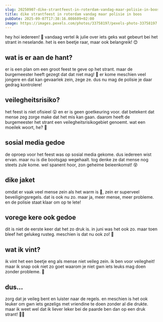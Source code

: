```yaml
---
slug: 20250907-dike-strantfeest-in-roterdam-vandag-maar-polisie-in-boos
title: dike strantfeest in roterdam vandag maar polisie in boos
pubDate: 2025-09-07T17:38:16.086609+02:00
image: https://images.pexels.com/photos/33758197/pexels-photo-33758197.jpeg?auto=compress&cs=tinysrgb&dpr=2&h=650&w=940
---
```

hey hoi iedereen! 🤗 vandaag vertel ik julie over iets geks wat gebeurt bei het strant in neselande. het is een beetje raar, maar ook belangreik! 😊

## wat is er aan de hant?
er is een plan om een groot feest te geve op het strant. maar de burgemeester heeft gezegt dat dat niet mag! 🚫 er kome meschien veel jongere en dat kan gevaarlek zein, zege ze. dus nu mag de polisie je daar gedrag kontrolere!

## veilegheitsrisiko?
het feest is niet ofisieel 😮 en er is geen goetkeuring voor. dat betekent dat mense zeg zorge make dat het mis kan gaan. daarom heeft de burgemeester het strant een veilegheitsrisikogebiet genoemt. wat een moeilek woort, he? 🤯

## sosial media gedoe
de oproep voor het feest was op sosial media gekome. dus iedereen wist ervan. maar nu is die bootsgap wegehaalt. tog denke ze dat mense nog steets zule kome. wel spanent hoor, zon geheime beieenkomst! 😵

## dike jaket
omdat er vaak veel mense zein als het warm is 🥵, zein er superveel beveiligingsregels. dat is ook nu zo. maar ja, meer mense, meer probleme. en de polisie staat klaar om op te lete!

## vorege kere ook gedoe
dit is niet de eerste keer dat het zo druk is. in juni was het ook zo. maar toen bleef het gelukeg rusteg. meschien is dat nu ook zo! 🤔

## wat ik vint?
ik vint het een beetje eng als mense niet veileg zein. ik ben voor veilegheit! maar ik snap ook niet zo goet waarom je niet gwn iets leuks mag doen zonder probleme. 🤷

## dus...
zorg dat je veileg bent en luister naar de regels. en meschien is het ook leuker om gwn iets gezeligs met vriendine te doen zonder al die drukte. maar ik weet wel dat ik liever leker bei de paarde ben dan op een druk strant! 🐴🌞
